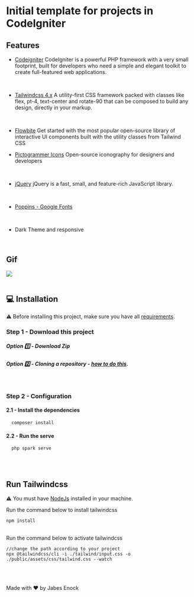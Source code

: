 # Initial template for projects in CodeIgniter


## Features

- [Codeigniter](https://codeigniter.com/)
CodeIgniter is a powerful PHP framework with a very small footprint, built for developers who need a simple and elegant toolkit to create full-featured web applications.
<br>

- [Tailwindcss 4.x](https://tailwindcss.com/)
A utility-first CSS framework packed with classes like flex, pt-4, text-center and rotate-90 that can be composed to build any design, directly in your markup.
<br>

- [Flowbite](https://flowbite.com/dochttps://flowbite.com/docs/getting-started/introduction/)
        Get started with the most popular open-source library of interactive UI components built with the utility classes from Tailwind CSS
        <br>

- [Pictogrammer Icons](https://pictogrammers.com/library/mdi/)
Open-source iconography for designers and developers
<br>

- [jQuery](https://jquery.com/)
jQuery is a fast, small, and feature-rich JavaScript library.
<br>

- [Poppins - Google Fonts](https://fonts.google.com/specimen/Poppins)

<br>

- Dark Theme and responsive

<br>

## Gif
<img src="./github/project.gif" style="max-width: 100%;" />
<br><br>

<div id="Installation">

## :computer: Installation

  :warning: Before installing this project, make sure you have all [requirements](https://codeigniter.com/user_guide/intro/requirements.html).

### Step 1 - Download this project
  ##### Option :one: - Download Zip 
  ##### Option :two: - Cloning a repository - [how to do this](https://docs.github.com/en/repositories/creating-and-managing-repositories/cloning-a-repository). 

<br>

### Step 2 - Configuration

  #### 2.1 - Install the dependencies
  
  ````
    composer install
  ````

  #### 2.2 - Run the serve
  
  ````
    php spark serve
  ````

</div>
<br><br>

## Run Tailwindcss
 :warning: You must have [NodeJs](https://nodejs.org/en) installed in your machine.

Run the command below to install tailwindcss

    npm install

  <br>
Run the command below to activate tailwindcss


    //change the path according to your project
    npx @tailwindcss/cli -i ./tailwind/input.css -o ./public/assets/css/tailwind.css --watch
</br></br>


Made with :heart: by Jabes Enock